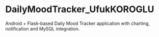# DailyMoodTracker_UfukKOROGLU
Android + Flask-based Daily Mood Tracker application with charting, notification and MySQL integration.
